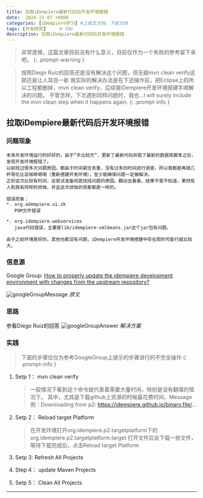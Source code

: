 ```yaml
---
title: 拉取iDempiere最新代码后开发环境报错
date:  2024-11-07 +0800
categories: [iDempiere学习] #上级文文档，下级文档
tags: [开发研究]     # TAG
description: 拉取iDempiere最新代码后开发环境报错
---
```


  > 非常遗憾，这篇文章目前没有什么意义，目前仅作为一个失败的参考留下来吧。
{: .prompt-warning }

  > 按照Diego Ruiz的回答还是没有解决这个问题，但无疑mvn clean verify这部还是让人耳目一新
  > 我实际的解决办法是在下述操作前，把Eclipse上的所以工程都删掉，mvn clean verify，后续接iDempiere开发环境搭建手顺解决的问题。
  > 不管怎样，下次遇到同样问题时，我也...I will surely include the mvn clean step when it happens again.
{: .prompt-info }

## 拉取iDempiere最新代码后开发环境报错

### 问题现象

    本来开发环境运行的好好的，由于“手比较欠“，更新了最新代码并跑了最新的数据库脚本之后，发现开发环境报错了。
    以前找过很多次问题原因，都由于时间紧任务重，没有过多的时间进行调查，所以我都是再搞几杯哥伦比亚咖啡喝喝（重新搭建开发环境），至少能确保问题一定被解决。
    正好这次比较有时间，这尝试准备彻底找找问题的原因。翻出去看看，结果不查不知道，果然有人和我有同样的烦恼，并且这次烦恼的现象都是一样的。

    错误现象：
    *. org.adempiere.ui.zk
       POM文件错误

    *. org.idempiere.webservices 
       java代码错误，主要是lib/idempiere-xmlbeans.jar这个jar包有问题。
 
    由于之前环境是好的，其他也都没有问题，iDempiere开发环境搭建中存在瑕的可能行就比较大。

### 信息源

Google Group: [How to properly update the idempiere development environment with changes from the upstream repository?
](https://groups.google.com/g/idempiere/c/wQRRVYGyUhU/m/M2O8AYOUBgAJ)
 
![googleGroupMessage](googleGroupMessage.png)
_原文_

### 思路
参看Diego Ruiz的回答
![googleGroupAnswer](googleGroupAnswer.png)
_解决方案_

### 实践

  > 下面的步骤仅仅为参考GoogleGroup上提示的步骤进行的不完全操作
{: .prompt-info }

1. Setp 1： mvn clean verify
    > 一般情况下看到这个命令就代表着需要大量时间，特别是没有翻墙的情况下。
    其中，尤其是下载github上资源的时候最花费时间，Message例：Downloading from p2: https://idempiere.github.io/binary.file/...

1. Setp 2： Reload target Platform
    > 在开发环境打开org.idempiere.p2.targetplatform下的org.idempiere.p2.targetplatform.target
    > 打开文件后会下载一些文件，等待下载完成后，点击Reload target Platform

1. Setp 3:  Refresh All Projects

1. Step 4： update Maven Projects

1. Setp 5： Clean All Projects

---
